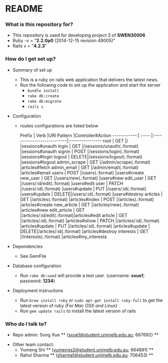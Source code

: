 # README #

### What is this repository for? ###

* This repository is used for developing project 3 of **SWEN30006**
* Ruby -v = "**2.2.0p0** (2014-12-15 revision 49005)" 
* Rails v = "**4.2.3**" 

### How do I get set up? ###

+ Summary of set up
    * This is a ruby on rails web application that delivers the latest news.
    + Run the following code to set up the application and start the server
        * `bundle install`
        * `rake db:create`
        * `rake db:migrate`
        * `rails s`
+ Configuration
    * routes configurations are listed below

      Prefix | Verb  |URI Pattern                 |Controller#Action
------------:| :---- |:---------------------------|:----------------
        root | GET   |/                           |sessions#unauth
       login | GET   |/sessions/unauth(.:format)  |sessions#unauth
      signin | POST  |/sessions/login(.:format)   |sessions#login
      logout | DELETE|/sessions/logout(.:format)  |sessions#logout
admin_scrape | GET   |/admin/scrape(.:format)     |articles#fetch
 admin_email | GET   |/admin/email(.:format)      |articles#email
       users | POST  |/users(.:format)            |users#create
    new_user | GET   |/users/new(.:format)        |users#new
   edit_user | GET   |/users/:id/edit(.:format)   |users#edit
        user | PATCH |/users/:id(.:format)        |users#update
             | PUT   |/users/:id(.:format)        |users#update
             | DELETE|/users/:id(.:format)        |users#destroy
    articles | GET   |/articles(.:format)         |articles#index
             | POST  |/articles(.:format)         |articles#create
 new_article | GET   |/articles/new(.:format)     |articles#new
edit_article | GET   |/articles/:id/edit(.:format)|articles#edit
     article | GET   |/articles/:id(.:format)     |articles#show
             | PATCH |/articles/:id(.:format)     |articles#update
             | PUT   |/articles/:id(.:format)     |articles#update
             | DELETE|/articles/:id(.:format)     |articles#destroy
   interests | GET   |/interests(.:format)        |articles#my_interests


+ Dependencies
    * See GemFile
+ Database configuration
    * Run `rake db:seed` will provide a test user. (username: **sxue1**; password: **1234**)
+ Deployment instructions
    * Run `brew install ruby` or `sudo apt-get install ruby-full` to get the latest version of ruby *(For Mac OSX and Linux)*
    * Run `gem update rails` to install the latest version of rails

### Who do I talk to? ###

* Repo admin: Song Xue ** (sxue1@student.unimelb.edu.au; 667692) **
+ Other team contact: 
    * Yumeng Shi ** (yumengs2@student.unimelb.edu.au; 664891) **
    * Rahul Sharma ** (sharma1@student.unimelb.edu.au; 706453) **